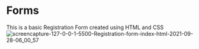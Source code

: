 # Forms
This is a basic Registration Form created using HTML and CSS
![screencapture-127-0-0-1-5500-Registration-form-index-html-2021-09-28-06_00_57](https://user-images.githubusercontent.com/78203118/135095159-48fdcea4-fbfe-44b2-bac7-68a6446b47e8.png)

